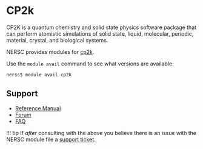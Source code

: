 # CP2k

CP2K is a quantum chemistry and solid state physics software package
that can perform atomistic simulations of solid state, liquid,
molecular, periodic, material, crystal, and biological systems.

NERSC provides modules for [cp2k](https://www.cp2k.org).

Use the `module avail` command to see what versions are available:

```bash
nersc$ module avail cp2k
```

## Support

*  [Reference Manual](https://manual.cp2k.org/)
*  [Forum](http://groups.google.com/group/cp2k)
*  [FAQ](https://www.cp2k.org/faq)

!!! tip
	If *after* consulting with the above you believe there is an issue
	with the NERSC module file
	a [support ticket](https://help.nersc.gov).
